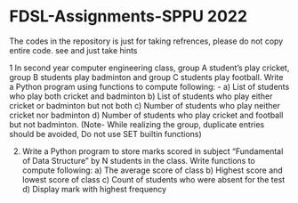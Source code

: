 # FDSL-Assignments-SPPU 2022
The codes in the repository is just for taking refrences, please do not copy entire code. see and just take hints

1 In second year computer engineering class, group A student’s play cricket, group B students
play badminton and group C students play football.
Write a Python program using functions to compute following: -
    a) List of students who play both cricket and badminton
    b) List of students who play either cricket or badminton but not both
    c) Number of students who play neither cricket nor badminton
    d) Number of students who play cricket and football but not badminton.
(Note- While realizing the group, duplicate entries should be avoided, Do not use SET builtin functions)


2. Write a Python program to store marks scored in subject “Fundamental of Data Structure” by
N students in the class. Write functions to compute following:
    a) The average score of class
    b) Highest score and lowest score of class
    c) Count of students who were absent for the test
    d) Display mark with highest frequency
